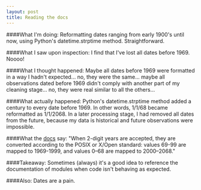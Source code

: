 ```yaml
---
layout: post
title: Reading the docs
---
```


####What I'm doing:
Reformatting dates ranging from early 1900's until now, using Python's datetime.strptime method. Straightforward.

####What I saw upon inspection:
I find that I've lost all dates before 1969. Noooo!

####What I thought happened:
Maybe all dates before 1969 were formatted in a way I hadn't expected... no, they were the same... maybe all observations dated before 1969 didn't comply with another part of my cleaning stage... no, they were real similar to all the others...

####What actually happened:
Python's datetime.strptime method added a century to every date before 1969. In other words, 1/1/68 became reformatted as 1/1/2068. In a later processing stage, I had removed all dates from the future, because my data is historical and future observations were impossible.

####What the <a href="https://docs.python.org/2/library/time.html" target="_blank">docs</a> say:
"When 2-digit years are accepted, they are converted according to the POSIX or X/Open standard: values 69-99 are mapped to 1969-1999, and values 0–68 are mapped to 2000–2068."

####Takeaway:
Sometimes (always) it's a good idea to reference the documentation of modules when code isn't behaving as expected.

####Also:
Dates are a pain.

